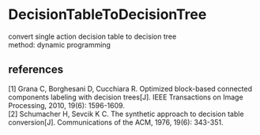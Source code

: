 # DecisionTableToDecisionTree  
convert single action decision table to decision tree  
method: dynamic programming  
  
## references  
[1] Grana C, Borghesani D, Cucchiara R. Optimized block-based connected components labeling with decision trees[J]. IEEE Transactions on Image Processing, 2010, 19(6): 1596-1609.  
[2] Schumacher H, Sevcik K C. The synthetic approach to decision table conversion[J]. Communications of the ACM, 1976, 19(6): 343-351.  
